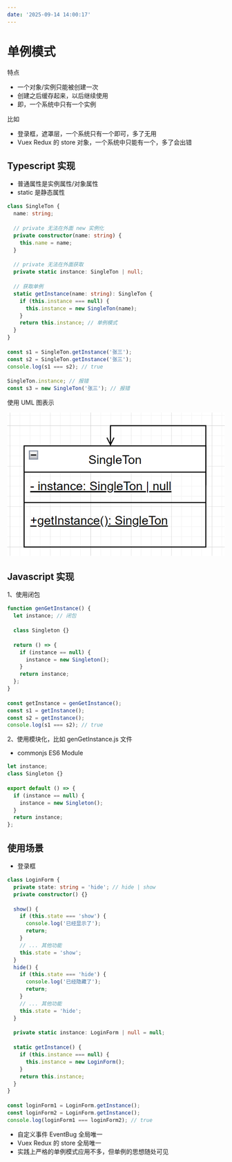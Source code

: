 ```yaml
---
date: '2025-09-14 14:00:17'
---
```


# 单例模式

特点

- 一个对象/实例只能被创建一次
- 创建之后缓存起来，以后继续使用
- 即，一个系统中只有一个实例

比如

- 登录框，遮罩层，一个系统只有一个即可，多了无用
- Vuex Redux 的 store 对象，一个系统中只能有一个，多了会出错

## Typescript 实现

- 普通属性是实例属性/对象属性
- static 是静态属性

```ts
class SingleTon {
  name: string;

  // private 无法在外面 new 实例化
  private constructor(name: string) {
    this.name = name;
  }

  // private 无法在外面获取
  private static instance: SingleTon | null;

  // 获取单例
  static getInstance(name: string): SingleTon {
    if (this.instance === null) {
      this.instance = new SingleTon(name);
    }
    return this.instance; // 单例模式
  }
}

const s1 = SingleTon.getInstance('张三');
const s2 = SingleTon.getInstance('张三');
console.log(s1 === s2); // true

SingleTon.instance; // 报错
const s3 = new SingleTon('张三'); // 报错
```

使用 UML 图表示

![alt text](./images/29511-01.png)

## Javascript 实现

1、使用闭包

```js
function genGetInstance() {
  let instance; // 闭包

  class Singleton {}

  return () => {
    if (instance == null) {
      instance = new Singleton();
    }
    return instance;
  };
}

const getInstance = genGetInstance();
const s1 = getInstance();
const s2 = getInstance();
console.log(s1 === s2); // true
```

2、使用模块化，比如 genGetInstance.js 文件

- commonjs ES6 Module

```js
let instance;
class Singleton {}

export default () => {
  if (instance == null) {
    instance = new Singleton();
  }
  return instance;
};
```

## 使用场景

- 登录框

```ts
class LoginForm {
  private state: string = 'hide'; // hide | show
  private constructor() {}

  show() {
    if (this.state === 'show') {
      console.log('已经显示了');
      return;
    }
    // ... 其他功能
    this.state = 'show';
  }
  hide() {
    if (this.state === 'hide') {
      console.log('已经隐藏了');
      return;
    }
    // ... 其他功能
    this.state = 'hide';
  }

  private static instance: LoginForm | null = null;

  static getInstance() {
    if (this.instance === null) {
      this.instance = new LoginForm();
    }
    return this.instance;
  }
}

const loginForm1 = LoginForm.getInstance();
const loginForm2 = LoginForm.getInstance();
console.log(loginForm1 === loginForm2); // true
```

- 自定义事件 EventBug 全局唯一
- Vuex Redux 的 store 全局唯一
- 实践上严格的单例模式应用不多，但单例的思想随处可见
